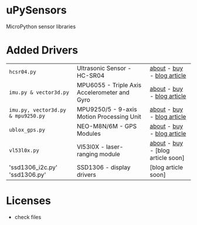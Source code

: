# uPySensors
MicroPython sensor libraries


# Added Drivers

|   |   |   |
|:--|:--|:--|
|`hcsr04.py`|Ultrasonic Sensor - HC-SR04 | [about](https://cdn.sparkfun.com/datasheets/Sensors/Proximity/HCSR04.pdf) - [buy](https://www.banggood.com/de/Wholesale-Ultrasonic-Module-HC-SR04-Distance-Measuring-Ranging-Transducer-Sensor-p-40313.html?p=QW0903761303201409LG) - [blog article](https://lemariva.com/blog/2018/06/tutorial-getting-started-with-micropython-sensors)|
|`imu.py & vector3d.py`| MPU6055 - Triple Axis Accelerometer and Gyro |[about](https://www.invensense.com/products/motion-tracking/6-axis/mpu-6500/) - [buy](https://www.banggood.com/de/5pcs-GY-6500-MPU6500-6DOF-6-Axis-Attitude-Acceleration-Gyroscope-Sensor-Module-SPI-Interface-p-1291399.html?p=QW0903761303201409LG) - [blog article](https://lemariva.com/blog/2018/06/micropython-camera-stabilisation-application)||
|`imu.py, vector3d.py & mpu9250.py`| MPU9250/5 - 9-axis Motion Processing Unit |[about](https://www.invensense.com/products/motion-tracking/9-axis/mpu-9250/) - [buy](https://www.banggood.com/de/GY-91-MPU9250-BMP280-10DOF-Acceleration-Gyroscope-Compass-Nine-Shaft-Sensor-Module-p-1129541.html?p=QW0903761303201409LG) - [blog article](https://lemariva.com/blog/2018/06/micropython-camera-stabilisation-application)|
|`ublox_gps.py` | NEO-M8N/6M - GPS Modules |[about](https://www.u-blox.com/de/product/neo-m8-series) - [buy](https://rover.ebay.com/rover/1/707-53477-19255-0/1?toolid=20001&campid=5338002758&customid=link&mpre=http%3A%2F%2Fwww.ebay.de%2Fitm%2F272470133068%3F_trksid%3Dp2060353.m2749.l2649%26ssPageName%3DSTRK%253AMEBIDX%253AIT) - [blog article](https://lemariva.com/blog/2017/04/wipy-2-0-weather-report-neo-m8n)|
|`vl53l0x.py` |  Vl53l0X - laser-ranging module |[about](http://www.st.com/en/imaging-and-photonics-solutions/vl53l0x.html) - [buy](https://www.banggood.com/de/GY-530-VL53L0X-Laser-Ranging-Sensor-Module-IIC-Communication-Ranging-Module-p-1201341.html?p=QW0903761303201409LG) - [blog article soon]|
|'ssd1306_i2c.py' 'ssd1306.py' | SSD1306 - display drivers | [blog article soon] |

# Licenses
* check files
